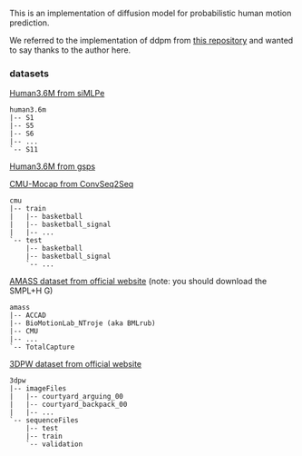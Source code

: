 
This is an implementation of diffusion model for probabilistic human motion prediction.

We referred to the implementation of ddpm from [this repository](https://github.com/zoubohao/DenoisingDiffusionProbabilityModel-ddpm-) and wanted to say thanks to the author here.

### datasets
[Human3.6M from siMLPe](https://github.com/dulucas/siMLPe)   
```
human3.6m
|-- S1
|-- S5
|-- S6
|-- ...
`-- S11
```
[Human3.6M from gsps](https://github.com/wei-mao-2019/gsps)

[CMU-Mocap from ConvSeq2Seq](https://github.com/chaneyddtt/Convolutional-Sequence-to-Sequence-Model-for-Human-Dynamics)
```
cmu
|-- train
|   |-- basketball
|   |-- basketball_signal
|   |-- ...
`-- test
    |-- basketball
    |-- basketball_signal
    `-- ...
```

[AMASS dataset from official website](https://amass.is.tue.mpg.de/download.php) (note: you should download the SMPL+H G)
```
amass
|-- ACCAD
|-- BioMotionLab_NTroje (aka BMLrub)
|-- CMU
|-- ...
`-- TotalCapture
```

[3DPW dataset from official website](https://virtualhumans.mpi-inf.mpg.de/3DPW/)
```
3dpw
|-- imageFiles
|   |-- courtyard_arguing_00
|   |-- courtyard_backpack_00
|   |-- ...
`-- sequenceFiles
    |-- test
    |-- train
    `-- validation
```
